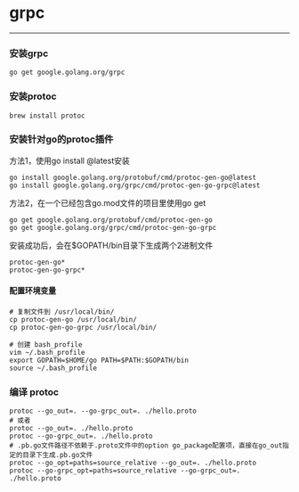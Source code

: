 # grpc
***
### 安装grpc
````
go get google.golang.org/grpc  
````

### 安装protoc
````
brew install protoc
````

### 安装针对go的protoc插件
方法1，使用go install <module>@latest安装  
````
go install google.golang.org/protobuf/cmd/protoc-gen-go@latest  
go install google.golang.org/grpc/cmd/protoc-gen-go-grpc@latest  
````

方法2，在一个已经包含go.mod文件的项目里使用go get <module>  
````
go get google.golang.org/protobuf/cmd/protoc-gen-go  
go get google.golang.org/grpc/cmd/protoc-gen-go-grpc  
````

安装成功后，会在$GOPATH/bin目录下生成两个2进制文件  
````
protoc-gen-go*  
protoc-gen-go-grpc*  
````

#### 配置环境变量  
````
# 复制文件到 /usr/local/bin/
cp protoc-gen-go /usr/local/bin/
cp protoc-gen-go-grpc /usr/local/bin/

# 创建 bash_profile
vim ~/.bash_profile  
export GOPATH=$HOME/go PATH=$PATH:$GOPATH/bin  
source ~/.bash_profile  
````

### 编译 protoc  
````
protoc --go_out=. --go-grpc_out=. ./hello.proto
# 或者
protoc --go_out=. ./hello.proto
protoc --go-grpc_out=. ./hello.proto
# .pb.go文件路径不依赖于.proto文件中的option go_package配置项，直接在go_out指定的目录下生成.pb.go文件
protoc --go_opt=paths=source_relative --go_out=. ./hello.proto
protoc --go-grpc_opt=paths=source_relative --go-grpc_out=. ./hello.proto
````

